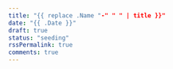 ```yaml
---
title: "{{ replace .Name "-" " " | title }}"
date: "{{ .Date }}"
draft: true
status: "seeding"
rssPermalink: true
comments: true
---
```

